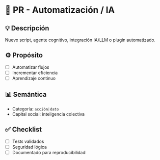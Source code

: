 # 🤖 PR - Automatización / IA

## 💡 Descripción

Nuevo script, agente cognitivo, integración IA/LLM o plugin automatizado.

## ⚙️ Propósito

- [ ] Automatizar flujos
- [ ] Incrementar eficiencia
- [ ] Aprendizaje continuo

## 📊 Semántica
- Categoría: `acción|dato`
- Capital social: inteligencia colectiva

## ✅ Checklist
- [ ] Tests validados
- [ ] Seguridad lógica
- [ ] Documentado para reproducibilidad